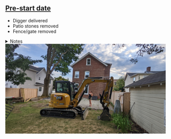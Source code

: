 ## [Pre-start date](./log/000.md)

- Digger delivered
- Patio stones removed
- Fence/gate removed

<details>
<summary>Notes</summary>
This was done while we were out in St Louis. Strange to come back and have a segment of the fence just removed, with all the patio stones simply gone. The fence/gate parts were pushed to the back okf the property to reuse later. Boden loved playing in the dirt though.
</details>

<img src="./img/000.jpg" alt="" loading="lazy"/>
